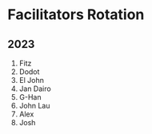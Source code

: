 # Facilitators Rotation

## 2023

1. Fitz
2. Dodot
3. El John
4. Jan Dairo
5. G-Han
6. John Lau
7. Alex
8. Josh

